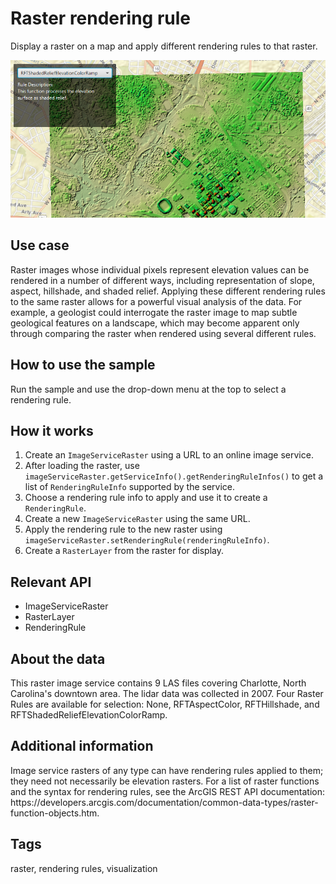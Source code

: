 <h1>Raster rendering rule</h1>

<p>Display a raster on a map and apply different rendering rules to that raster.</p>

<p><img src="RasterRenderingRule.png"/></p>

<h2>Use case</h2>

<p>Raster images whose individual pixels represent elevation values can be rendered in a number of different ways, including representation of slope, aspect, hillshade, and shaded relief. Applying these different rendering rules to the same raster allows for a powerful visual analysis of the data. For example, a geologist could interrogate the raster image to map subtle geological features on a landscape, which may become apparent only through comparing the raster when rendered using several different rules.</p>

<h2>How to use the sample</h2>

<p>Run the sample and use the drop-down menu at the top to select a rendering rule.</p>

<h2>How it works</h2>

<ol>
  <li>Create an <code>ImageServiceRaster</code> using a URL to an online image service.</li>
  <li>After loading the raster, use <code>imageServiceRaster.getServiceInfo().getRenderingRuleInfos()</code> to get a list of <code>RenderingRuleInfo</code> supported by the service.</li>
  <li>Choose a rendering rule info to apply and use it to create a <code>RenderingRule</code>.</li>
  <li>Create a new <code>ImageServiceRaster</code> using the same URL.</li>
  <li>Apply the rendering rule to the new raster using <code>imageServiceRaster.setRenderingRule(renderingRuleInfo)</code>.</li>
  <li>Create a <code>RasterLayer</code> from the raster for display.</li>
</ol>

<h2>Relevant API</h2>

<ul>
  <li>ImageServiceRaster</li>
  <li>RasterLayer</li>
  <li>RenderingRule</li>
</ul>

<h2>About the data</h2>

<p>This raster image service contains 9 LAS files covering Charlotte, North Carolina's downtown area. The lidar data was collected in 2007. Four Raster Rules are available for selection: None, RFTAspectColor, RFTHillshade, and RFTShadedReliefElevationColorRamp.</p>

<h2>Additional information</h2>

<p>Image service rasters of any type can have rendering rules applied to them; they need not necessarily be elevation rasters. For a list of raster functions and the syntax for rendering rules, see the ArcGIS REST API documentation: https://developers.arcgis.com/documentation/common-data-types/raster-function-objects.htm.</p>

<h2>Tags</h2>

<p>raster, rendering rules, visualization</p>
